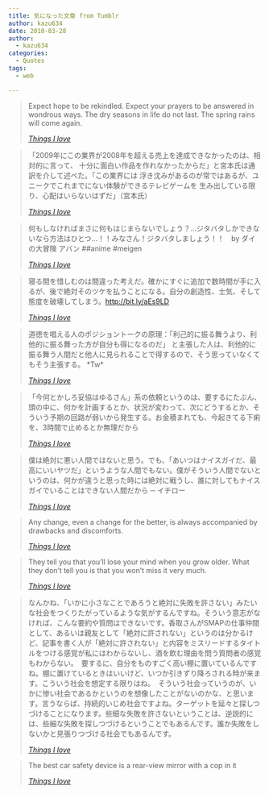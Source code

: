 ```yaml
---
title: 気になった文章 from Tumblr
author: kazu634
date: 2010-03-28
author:
  - kazu634
categories:
  - Quotes
tags:
  - web

---
```

<div class="section">
<blockquote title="Things I love" cite="http://kazu634.tumblr.com/post/477868988">
<p>
      Expect hope to be rekindled. Expect your prayers to be answered in wondrous ways. The dry seasons in life do not last. The spring rains will come again.
</p>
    
<p>
<cite><a href="http://kazu634.tumblr.com/post/477868988" onclick="__gaTracker('send', 'event', 'outbound-article', 'http://kazu634.tumblr.com/post/477868988', 'Things I love');" target="_blank">Things I love</a></cite>
</p>
</blockquote>
  
<blockquote title="Things I love" cite="http://kazu634.tumblr.com/post/478948859">
<p>
      「2009年にこの業界が2008年を超える売上を達成できなかったのは、相対的に言って、 十分に面白い作品を作れなかったからだ」と宮本氏は通訳を介して述べた。「この業界には 浮き沈みがあるのが常ではあるが、ユニークでこれまでにない体験ができるテレビゲームを 生み出している限り、心配はいらないはずだ」（宮本氏）
</p>
    
<p>
<cite><a href="http://kazu634.tumblr.com/post/478948859" onclick="__gaTracker('send', 'event', 'outbound-article', 'http://kazu634.tumblr.com/post/478948859', 'Things I love');" target="_blank">Things I love</a></cite>
</p>
</blockquote>
  
<blockquote title="Things I love" cite="http://kazu634.tumblr.com/post/478792319">
<p>
      何もしなければまさに何もはじまらないでしょう？…ジタバタしかできないなら方法はひとつ…！！みなさん！ジタバタしましょう！！　by ダイの大冒険 アバン ##anime #meigen
</p>
    
<p>
<cite><a href="http://kazu634.tumblr.com/post/478792319" onclick="__gaTracker('send', 'event', 'outbound-article', 'http://kazu634.tumblr.com/post/478792319', 'Things I love');" target="_blank">Things I love</a></cite>
</p>
</blockquote>
  
<blockquote title="Things I love" cite="http://kazu634.tumblr.com/post/478704943">
<p>
      寝る間を惜しむのは間違った考えだ。確かにすぐに追加で数時間が手に入るが、後で絶対そのツケを払うことになる。自分の創造性、士気、そして態度を破壊してしまう。<a href="http://bit.ly/aEs9LD" onclick="__gaTracker('send', 'event', 'outbound-article', 'http://bit.ly/aEs9LD', 'http://bit.ly/aEs9LD');" target="_blank">http://bit.ly/aEs9LD</a>
</p>
    
<p>
<cite><a href="http://kazu634.tumblr.com/post/478704943" onclick="__gaTracker('send', 'event', 'outbound-article', 'http://kazu634.tumblr.com/post/478704943', 'Things I love');" target="_blank">Things I love</a></cite>
</p>
</blockquote>
  
<blockquote title="Things I love" cite="http://kazu634.tumblr.com/post/478604662">
<p>
      道徳を唱える人のポジショントークの原理：「利己的に振る舞うより、利他的に振る舞った方が自分も得になるのだ」 と主張した人は、利他的に振る舞う人間だと他人に見られることで得するので、そう思っていなくてもそう主張する。 *Tw*
</p>
    
<p>
<cite><a href="http://kazu634.tumblr.com/post/478604662" onclick="__gaTracker('send', 'event', 'outbound-article', 'http://kazu634.tumblr.com/post/478604662', 'Things I love');" target="_blank">Things I love</a></cite>
</p>
</blockquote>
  
<blockquote title="Things I love" cite="http://kazu634.tumblr.com/post/478259559">
<p>
      「今何とかしろ妥協はゆるさん」系の依頼というのは、要するにたぶん、頭の中に、何かを計画するとか、状況が変わって、次にどうするとか、そういう予期の回路が弱いから発生する。お金積まれても、今起きてる下痢を、3時間で止めるとか無理だから
</p>
    
<p>
<cite><a href="http://kazu634.tumblr.com/post/478259559" onclick="__gaTracker('send', 'event', 'outbound-article', 'http://kazu634.tumblr.com/post/478259559', 'Things I love');" target="_blank">Things I love</a></cite>
</p>
</blockquote>
  
<blockquote title="Things I love" cite="http://kazu634.tumblr.com/post/477934600">
<p>
      僕は絶対に悪い人間ではないと思う。でも、「あいつはナイスガイだ、最高にいいヤツだ」というような人間でもない。僕がそういう人間でないというのは、何かが違うと思った時には絶対に戦うし、誰に対してもナイスガイでいることはできない人間だから ─ イチロー
</p>
    
<p>
<cite><a href="http://kazu634.tumblr.com/post/477934600" onclick="__gaTracker('send', 'event', 'outbound-article', 'http://kazu634.tumblr.com/post/477934600', 'Things I love');" target="_blank">Things I love</a></cite>
</p>
</blockquote>
  
<blockquote title="Things I love" cite="http://kazu634.tumblr.com/post/477899785">
<p>
      Any change, even a change for the better, is always accompanied by drawbacks and discomforts.
</p>
    
<p>
<cite><a href="http://kazu634.tumblr.com/post/477899785" onclick="__gaTracker('send', 'event', 'outbound-article', 'http://kazu634.tumblr.com/post/477899785', 'Things I love');" target="_blank">Things I love</a></cite>
</p>
</blockquote>
  
<blockquote title="Things I love" cite="http://kazu634.tumblr.com/post/477896353">
<p>
      They tell you that you’ll lose your mind when you grow older. What they don’t tell you is that you won’t miss it very much.
</p>
    
<p>
<cite><a href="http://kazu634.tumblr.com/post/477896353" onclick="__gaTracker('send', 'event', 'outbound-article', 'http://kazu634.tumblr.com/post/477896353', 'Things I love');" target="_blank">Things I love</a></cite>
</p>
</blockquote>
  
<blockquote title="Things I love" cite="http://kazu634.tumblr.com/post/477886764">
<p>
      なんかね、「いかに小さなことであろうと絶対に失敗を許さない」みたいな社会をつくりたがっているような気がするんですね。そういう意志がなければ、こんな要約や質問はできないです。香取さんがSMAPの仕事仲間として、あるいは親友として「絶対に許されない」というのは分かるけど、記事を書く人が「絶対に許されない」と内容をミスリードするタイトルをつける感覚が私にはわからないし、酒を飲む理由を問う質問者の感覚もわからない。　要するに、自分をものすごく高い棚に置いているんですね。棚に置けているときはいいけど、いつか引きずり降ろされる時が来ます。こういう社会を想定する限りはね。　そういう社会っていうのが、いかに惨い社会であるかというのを想像したことがないのかな、と思います。言うならば、持続的いじめ社会ですよね。ターゲットを延々と探しつづけることになります。些細な失敗を許さないということは、逆説的には、些細な失敗を探しつづけるということでもあるんです。誰か失敗をしないかと見張りつづける社会でもあるんです。
</p>
    
<p>
<cite><a href="http://kazu634.tumblr.com/post/477886764" onclick="__gaTracker('send', 'event', 'outbound-article', 'http://kazu634.tumblr.com/post/477886764', 'Things I love');" target="_blank">Things I love</a></cite>
</p>
</blockquote>
  
<blockquote title="Things I love" cite="http://kazu634.tumblr.com/post/477881078">
<p>
      The best car safety device is a rear-view mirror with a cop in it
</p>
    
<p>
<cite><a href="http://kazu634.tumblr.com/post/477881078" onclick="__gaTracker('send', 'event', 'outbound-article', 'http://kazu634.tumblr.com/post/477881078', 'Things I love');" target="_blank">Things I love</a></cite>
</p>
</blockquote>
</div>
